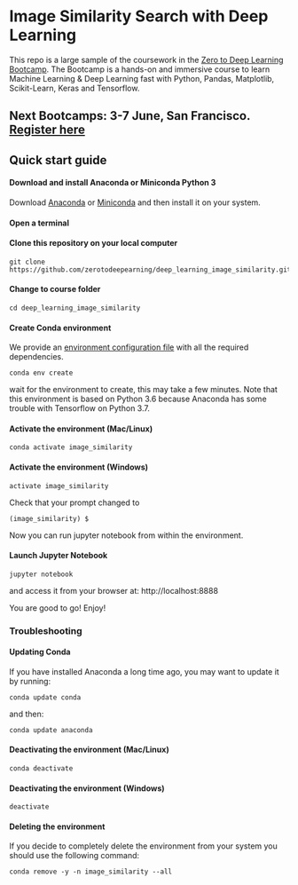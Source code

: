 # Image Similarity Search with Deep Learning


This repo is a large sample of the coursework in the [Zero to Deep Learning Bootcamp](https://bootcamp.zerotodeeplearning.com). The Bootcamp is a hands-on and immersive course to learn Machine Learning & Deep Learning fast with Python, Pandas, Matplotlib, Scikit-Learn, Keras and Tensorflow.

## Next Bootcamps: 3-7 June, San Francisco. [Register here](https://bootcamp.zerotodeeplearning.com)

## Quick start guide

#### Download and install Anaconda or Miniconda Python 3

Download [Anaconda](https://www.anaconda.com/download) or [Miniconda](https://docs.conda.io/en/latest/miniconda.html) and then install it on your system.


#### Open a terminal

#### Clone this repository on your local computer
```
git clone https://github.com/zerotodeepearning/deep_learning_image_similarity.git
```

#### Change to course folder
```
cd deep_learning_image_similarity
```

#### Create Conda environment

We provide an [environment configuration file](environment.yml) with all the required dependencies.

```
conda env create
```

wait for the environment to create, this may take a few minutes. Note that this environment is based on Python 3.6 because Anaconda has some trouble with Tensorflow on Python 3.7.

#### Activate the environment (Mac/Linux)
```
conda activate image_similarity
```

#### Activate the environment (Windows)
```
activate image_similarity
```

Check that your prompt changed to

```
(image_similarity) $
```

Now you can run jupyter notebook from within the environment.

#### Launch Jupyter Notebook
```
jupyter notebook
```
and access it from your browser at: http://localhost:8888

You are good to go! Enjoy!


### Troubleshooting

#### Updating Conda

If you have installed Anaconda a long time ago, you may want to update it by running:
```
conda update conda
```
and then:
```
conda update anaconda
```

#### Deactivating the environment (Mac/Linux)
```
conda deactivate
```

#### Deactivating the environment (Windows)
```
deactivate
```

#### Deleting the environment
If you decide to completely delete the environment from your system you should use the following command:
```
conda remove -y -n image_similarity --all
```
